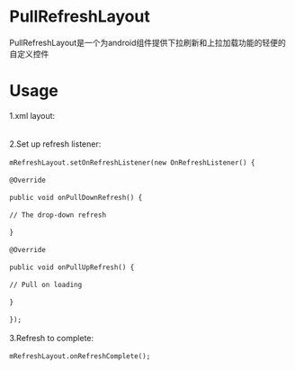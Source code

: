 # PullRefreshLayout
PullRefreshLayout是一个为android组件提供下拉刷新和上拉加载功能的轻便的自定义控件
# Usage
1.xml layout: <br><br>

2.Set up refresh listener:　<br><br>
`mRefreshLayout.setOnRefreshListener(new OnRefreshListener() {` <br><br>
            `@Override` <br><br>
            `public void onPullDownRefresh() {` <br><br>
                `// The drop-down refresh` <br><br>
            `}` <br><br>
            `@Override` <br><br>
            `public void onPullUpRefresh() {` <br><br>
                `// Pull on loading` <br><br>
            `}` <br><br>
        `});` <br><br>
3.Refresh to complete:  <br><br>
`mRefreshLayout.onRefreshComplete();`
